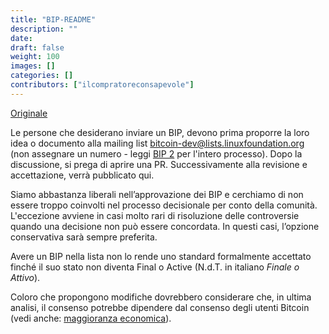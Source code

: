 ```yaml
---
title: "BIP-README"
description: ""
date: 
draft: false
weight: 100
images: []
categories: []
contributors: ["ilcompratoreconsapevole"]
---
```


[Originale](https://github.com/bitcoin/bips/blob/master/README.mediawiki)

Le persone che desiderano inviare un BIP, devono prima proporre la loro idea o documento alla mailing list [bitcoin-dev@lists.linuxfoundation.org](https://lists.linuxfoundation.org/mailman/listinfo/bitcoin-dev) (non assegnare un numero - leggi [BIP 2]() per l'intero processo). Dopo la discussione, si prega di aprire una PR. Successivamente alla revisione e accettazione, verrà pubblicato qui.

Siamo abbastanza liberali nell’approvazione dei BIP e cerchiamo di non essere troppo coinvolti nel processo decisionale per conto della comunità. L'eccezione avviene in casi molto rari di risoluzione delle controversie quando una decisione non può essere concordata. In questi casi, l’opzione conservativa sarà sempre preferita.

Avere un BIP nella lista non lo rende uno standard formalmente accettato finché il suo stato non diventa Final o Active (N.d.T. in italiano *Finale o Attivo*).

Coloro che propongono modifiche dovrebbero considerare che, in ultima analisi, il consenso potrebbe dipendere dal consenso degli utenti Bitcoin (vedi anche: [maggioranza economica](https://en.bitcoin.it/wiki/Economic_majority)).